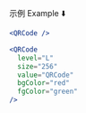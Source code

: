 示例 Example ⬇️

```jsx
<QRCode />
```
```jsx
<QRCode
  level="L"
  size="256"
  value="QRCode"
  bgColor="red"
  fgColor="green"
/>
```
